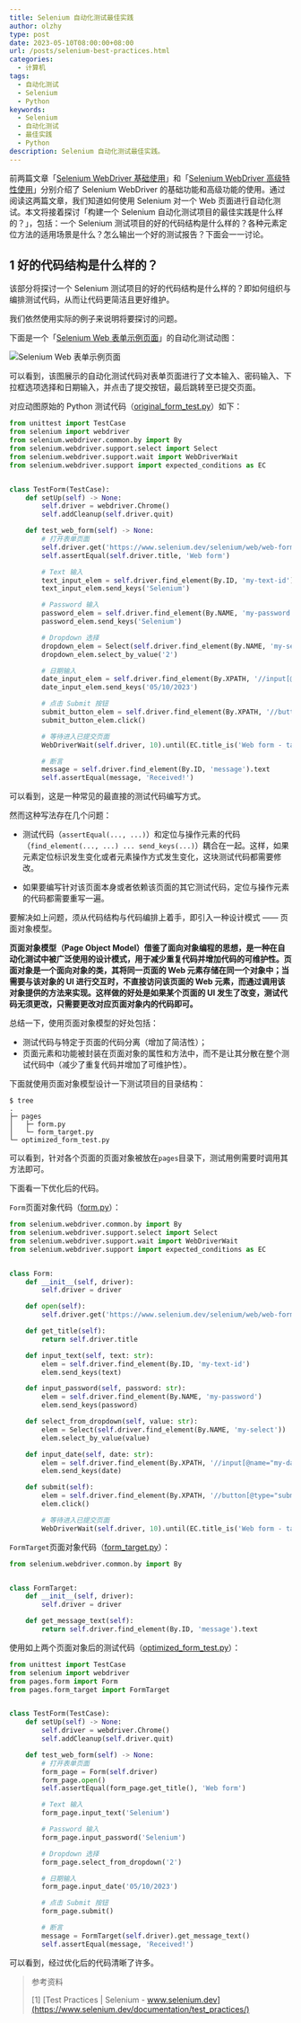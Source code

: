 ```yaml
---
title: Selenium 自动化测试最佳实践
author: olzhy
type: post
date: 2023-05-10T08:00:00+08:00
url: /posts/selenium-best-practices.html
categories:
  - 计算机
tags:
  - 自动化测试
  - Selenium
  - Python
keywords:
  - Selenium
  - 自动化测试
  - 最佳实践
  - Python
description: Selenium 自动化测试最佳实践。
---
```


前两篇文章「[Selenium WebDriver 基础使用](https://olzhy.github.io/posts/selenium-webdriver.html)」和「[Selenium WebDriver 高级特性使用](https://olzhy.github.io/posts/selenium-webdriver-advanced-features.html)」分别介绍了 Selenium WebDriver 的基础功能和高级功能的使用。通过阅读这两篇文章，我们知道如何使用 Selenium 对一个 Web 页面进行自动化测试。本文将接着探讨「构建一个 Selenium 自动化测试项目的最佳实践是什么样的？」，包括：一个 Selenium 测试项目的好的代码结构是什么样的？各种元素定位方法的适用场景是什么？怎么输出一个好的测试报告？下面会一一讨论。

## 1 好的代码结构是什么样的？

该部分将探讨一个 Selenium 测试项目的好的代码结构是什么样的？即如何组织与编排测试代码，从而让代码更简洁且更好维护。

我们依然使用实际的例子来说明将要探讨的问题。

下面是一个「[Selenium Web 表单示例页面](https://www.selenium.dev/selenium/web/web-form.html)」的自动化测试动图：

![Selenium Web 表单示例页面](https://olzhy.github.io/static/images/uploads/2023/05/selenium-web-form.gif#center)

可以看到，该图展示的自动化测试代码对表单页面进行了文本输入、密码输入、下拉框选项选择和日期输入，并点击了提交按钮，最后跳转至已提交页面。

对应动图原始的 Python 测试代码（[original_form_test.py](https://github.com/olzhy/python-exercises/blob/main/selenium-best-practices/page-object-model/original_form_test.py)）如下：

```python
from unittest import TestCase
from selenium import webdriver
from selenium.webdriver.common.by import By
from selenium.webdriver.support.select import Select
from selenium.webdriver.support.wait import WebDriverWait
from selenium.webdriver.support import expected_conditions as EC


class TestForm(TestCase):
    def setUp(self) -> None:
        self.driver = webdriver.Chrome()
        self.addCleanup(self.driver.quit)

    def test_web_form(self) -> None:
        # 打开表单页面
        self.driver.get('https://www.selenium.dev/selenium/web/web-form.html')
        self.assertEqual(self.driver.title, 'Web form')

        # Text 输入
        text_input_elem = self.driver.find_element(By.ID, 'my-text-id')
        text_input_elem.send_keys('Selenium')

        # Password 输入
        password_elem = self.driver.find_element(By.NAME, 'my-password')
        password_elem.send_keys('Selenium')

        # Dropdown 选择
        dropdown_elem = Select(self.driver.find_element(By.NAME, 'my-select'))
        dropdown_elem.select_by_value('2')

        # 日期输入
        date_input_elem = self.driver.find_element(By.XPATH, '//input[@name="my-date"]')
        date_input_elem.send_keys('05/10/2023')

        # 点击 Submit 按钮
        submit_button_elem = self.driver.find_element(By.XPATH, '//button[@type="submit"]')
        submit_button_elem.click()

        # 等待进入已提交页面
        WebDriverWait(self.driver, 10).until(EC.title_is('Web form - target page'))

        # 断言
        message = self.driver.find_element(By.ID, 'message').text
        self.assertEqual(message, 'Received!')
```

可以看到，这是一种常见的最直接的测试代码编写方式。

然而这种写法存在几个问题：

- 测试代码（`assertEqual(..., ...)`）和定位与操作元素的代码（`find_element(..., ...) ... send_keys(...)`）耦合在一起。这样，如果元素定位标识发生变化或者元素操作方式发生变化，这块测试代码都需要修改。

- 如果要编写针对该页面本身或者依赖该页面的其它测试代码，定位与操作元素的代码都需要重写一遍。

要解决如上问题，须从代码结构与代码编排上着手，即引入一种设计模式 —— 页面对象模型。

**页面对象模型（Page Object Model）借鉴了面向对象编程的思想，是一种在自动化测试中被广泛使用的设计模式，用于减少重复代码并增加代码的可维护性。页面对象是一个面向对象的类，其将同一页面的 Web 元素存储在同一个对象中；当需要与该对象的 UI 进行交互时，不直接访问该页面的 Web 元素，而通过调用该对象提供的方法来实现。这样做的好处是如果某个页面的 UI 发生了改变，测试代码无须更改，只需要更改对应页面对象内的代码即可。**

总结一下，使用页面对象模型的好处包括：

- 测试代码与特定于页面的代码分离（增加了简洁性）；
- 页面元素和功能被封装在页面对象的属性和方法中，而不是让其分散在整个测试代码中（减少了重复代码并增加了可维护性）。

下面就使用页面对象模型设计一下测试项目的目录结构：

```shell
$ tree
.
├─ pages
│   ├─ form.py
│   └─ form_target.py
└─ optimized_form_test.py
```

可以看到，针对各个页面的页面对象被放在`pages`目录下，测试用例需要时调用其方法即可。

下面看一下优化后的代码。

`Form`页面对象代码（[form.py](https://github.com/olzhy/python-exercises/blob/main/selenium-best-practices/page-object-model/form.py)）：

```python
from selenium.webdriver.common.by import By
from selenium.webdriver.support.select import Select
from selenium.webdriver.support.wait import WebDriverWait
from selenium.webdriver.support import expected_conditions as EC


class Form:
    def __init__(self, driver):
        self.driver = driver

    def open(self):
        self.driver.get('https://www.selenium.dev/selenium/web/web-form.html')

    def get_title(self):
        return self.driver.title

    def input_text(self, text: str):
        elem = self.driver.find_element(By.ID, 'my-text-id')
        elem.send_keys(text)

    def input_password(self, password: str):
        elem = self.driver.find_element(By.NAME, 'my-password')
        elem.send_keys(password)

    def select_from_dropdown(self, value: str):
        elem = Select(self.driver.find_element(By.NAME, 'my-select'))
        elem.select_by_value(value)

    def input_date(self, date: str):
        elem = self.driver.find_element(By.XPATH, '//input[@name="my-date"]')
        elem.send_keys(date)

    def submit(self):
        elem = self.driver.find_element(By.XPATH, '//button[@type="submit"]')
        elem.click()

        # 等待进入已提交页面
        WebDriverWait(self.driver, 10).until(EC.title_is('Web form - target page'))
```

`FormTarget`页面对象代码（[form_target.py](https://github.com/olzhy/python-exercises/blob/main/selenium-best-practices/page-object-model/form_target.py)）：

```python
from selenium.webdriver.common.by import By


class FormTarget:
    def __init__(self, driver):
        self.driver = driver

    def get_message_text(self):
        return self.driver.find_element(By.ID, 'message').text
```

使用如上两个页面对象后的测试代码（[optimized_form_test.py](https://github.com/olzhy/python-exercises/blob/main/selenium-best-practices/page-object-model/optimized_form_test.py)）：

```python
from unittest import TestCase
from selenium import webdriver
from pages.form import Form
from pages.form_target import FormTarget


class TestForm(TestCase):
    def setUp(self) -> None:
        self.driver = webdriver.Chrome()
        self.addCleanup(self.driver.quit)

    def test_web_form(self) -> None:
        # 打开表单页面
        form_page = Form(self.driver)
        form_page.open()
        self.assertEqual(form_page.get_title(), 'Web form')

        # Text 输入
        form_page.input_text('Selenium')

        # Password 输入
        form_page.input_password('Selenium')

        # Dropdown 选择
        form_page.select_from_dropdown('2')

        # 日期输入
        form_page.input_date('05/10/2023')

        # 点击 Submit 按钮
        form_page.submit()

        # 断言
        message = FormTarget(self.driver).get_message_text()
        self.assertEqual(message, 'Received!')
```

可以看到，经过优化后的代码清晰了许多。

> 参考资料
>
> [1] [Test Practices | Selenium - www.selenium.dev](https://www.selenium.dev/documentation/test_practices/)
